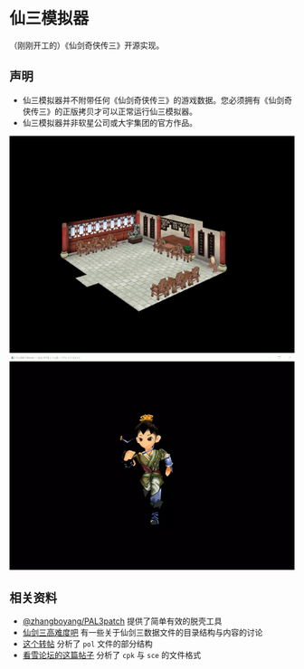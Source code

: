 # 仙三模拟器

（刚刚开工的）《仙剑奇侠传三》开源实现。

## 声明

- 仙三模拟器并不附带任何《仙剑奇侠传三》的游戏数据。您必须拥有《仙剑奇侠传三》的正版拷贝才可以正常运行仙三模拟器。
- 仙三模拟器并非软星公司或大宇集团的官方作品。

![](screenshots/q09fn01.png)
![](screenshots/103.webp)

## 相关资料

- [@zhangboyang/PAL3patch](https://github.com/zhangboyang/PAL3patch) 提供了简单有效的脱壳工具
- [仙剑三高难度吧](https://tieba.baidu.com/f?kw=%E4%BB%99%E5%89%913%E9%AB%98%E9%9A%BE%E5%BA%A6) 有一些关于仙剑三数据文件的目录结构与内容的讨论
- [这个转帖](https://tieba.baidu.com/p/5381666939?red_tag=0041464978) 分析了 `pol` 文件的部分结构
- [看雪论坛的这篇帖子](https://bbs.pediy.com/thread-157228.htm) 分析了 `cpk` 与 `sce` 的文件格式